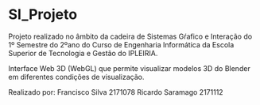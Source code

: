# SI_Projeto
Projeto realizado no âmbito da cadeira de Sistemas Gŕafico e Interação do 1º Semestre do 2ºano do Curso de Engenharia Informática da Escola Superior de Tecnologia e Gestão do IPLEIRIA.

Interface Web 3D (WebGL) que permite visualizar modelos 3D do Blender em diferentes condições de visualização.

Realizado por: Francisco Silva 2171078 Ricardo Saramago 2171112
